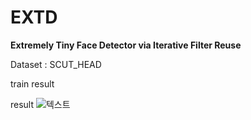 # EXTD
**Extremely Tiny Face Detector via Iterative Filter Reuse**

Dataset : SCUT_HEAD

train result


result
![텍스트](https://github.com/SeungyounShin/EXTD/blob/master/img/result.png?raw=true) 
